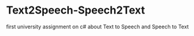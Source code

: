 # Text2Speech-Speech2Text
first university assignment on c# about Text to Speech and Speech to Text 
